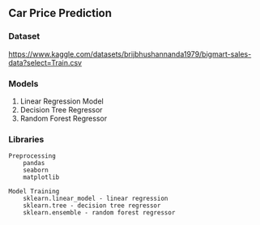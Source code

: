 ## Car Price Prediction

### Dataset
https://www.kaggle.com/datasets/brijbhushannanda1979/bigmart-sales-data?select=Train.csv

### Models 
1. Linear Regression Model
2. Decision Tree Regressor
3. Random Forest Regressor
### Libraries 
    Preprocessing
        pandas
        seaborn 
        matplotlib

    Model Training
        sklearn.linear_model - linear regression
        sklearn.tree - decision tree regressor
        sklearn.ensemble - random forest regressor
